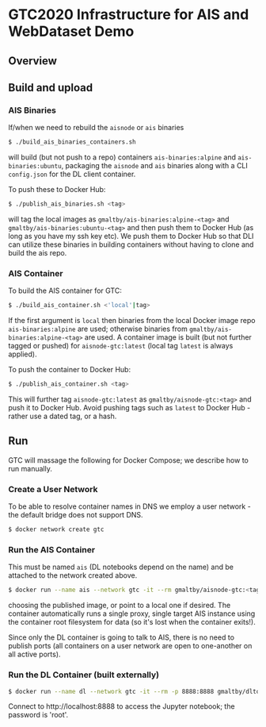 # GTC2020 Infrastructure for AIS and WebDataset Demo

## Overview

## Build and upload

### AIS Binaries

If/when we need to rebuild the `aisnode` or `ais` binaries
```bash
$ ./build_ais_binaries_containers.sh
```
will build (but not push to a repo) containers `ais-binaries:alpine` and `ais-binaries:ubuntu`, packaging the `aisnode` and `ais` binaries along with a CLI `config.json` for the DL client container.

To push these to Docker Hub:
```bash
$ ./publish_ais_binaries.sh <tag>
```
will tag the local images as `gmaltby/ais-binaries:alpine-<tag>` and `gmaltby/ais-binaries:ubuntu-<tag>` and then push them to Docker Hub (as long as you have my ssh key etc). We push them to Docker Hub so that DLI can utilize these binaries in building containers without having to clone and build the ais repo.

### AIS Container

To build the AIS container for GTC:
```bash
$ ./build_ais_container.sh <'local'|tag>
```

If the first argument is `local` then binaries from the local Docker image repo `ais-binaries:alpine` are used; otherwise binaries from `gmaltby/ais-binaries:alpine-<tag>` are used. A container image is built (but not further tagged or pushed) for `aisnode-gtc:latest` (local tag `latest` is always applied).

To push the container to Docker Hub:
```bash
$ ./publish_ais_container.sh <tag>
```
This will further tag `aisnode-gtc:latest` as `gmaltby/aisnode-gtc:<tag>` and push it to Docker Hub. Avoid pushing tags such as `latest` to Docker Hub - rather use a dated tag, or a hash.

## Run

GTC will massage the following for Docker Compose; we describe how to run manually.

### Create a User Network

To be able to resolve container names in DNS we employ a user network - the default bridge does not support DNS. 
```bash
$ docker network create gtc
```

### Run the AIS Container

This must be named `ais` (DL notebooks depend on the name) and be attached to the network created above.
```bash
$ docker run --name ais --network gtc -it --rm gmaltby/aisnode-gtc:<tag>
```
choosing the published image, or point to a local one if desired. The container automatically runs a single proxy, single target AIS instance using the container root filesystem for data (so it's lost when the container exits!).

Since only the DL container is going to talk to AIS, there is no need to publish ports (all containers on a user network are open to one-another on all active ports).

### Run the DL Container (built externally)

```bash
$ docker run --name dl --network gtc -it --rm -p 8888:8888 gmaltby/dltorch-gtc:<tag>
```

Connect to http://localhost:8888 to access the Jupyter notebook; the password is 'root'.